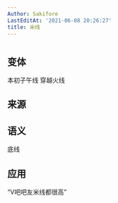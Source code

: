 ```yaml
---
Author: Sakifore
LastEditAt: '2021-06-08 20:26:27'
title: 米线
---
```

# 

## 变体

本初子午线    穿越火线

## 来源

## 语义

底线

## 应用

“V吧吧友米线都很高”
